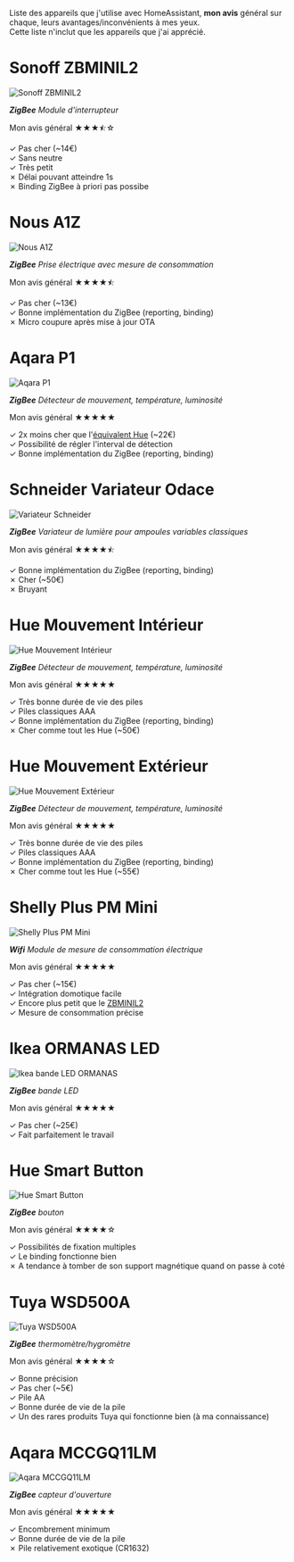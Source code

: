 Liste des appareils que j'utilise avec HomeAssistant, **mon avis** général sur chaque, leurs avantages/inconvénients à mes yeux.  
Cette liste n'inclut que les appareils que j'ai apprécié.


# Sonoff ZBMINIL2
![Sonoff ZBMINIL2](https://www.zigbee2mqtt.io/images/devices/ZBMINIL2.png)

_**ZigBee** Module d'interrupteur_

Mon avis général ★★★⯪☆

✓ Pas cher (~14€)  
✓ Sans neutre  
✓ Très petit  
✗ Délai pouvant atteindre 1s  
✗ Binding ZigBee à priori pas possibe  


# Nous A1Z
![Nous A1Z](https://www.zigbee2mqtt.io/images/devices/A1Z.png)

_**ZigBee** Prise électrique avec mesure de consommation_

Mon avis général ★★★★⯪

✓ Pas cher (~13€)  
✓ Bonne implémentation du ZigBee (reporting, binding)  
✗ Micro coupure après mise à jour OTA


# Aqara P1
![Aqara P1](https://www.zigbee2mqtt.io/images/devices/RTCGQ14LM.png)

_**ZigBee** Détecteur de mouvement, température, luminosité_

Mon avis général ★★★★★

✓ 2x moins cher que l'[équivalent Hue](#hue-mouvement-int%C3%A9rieur) (~22€)  
✓ Possibilité de régler l'interval de détection  
✓ Bonne implémentation du ZigBee (reporting, binding)  


# Schneider Variateur Odace
![Variateur Schneider](https://www.zigbee2mqtt.io/images/devices/NH3516A.png)

_**ZigBee** Variateur de lumière pour ampoules variables classiques_

Mon avis général ★★★★⯪

✓ Bonne implémentation du ZigBee (reporting, binding)  
✗ Cher (~50€)  
✗ Bruyant


# Hue Mouvement Intérieur
![Hue Mouvement Intérieur](https://www.zigbee2mqtt.io/images/devices/9290012607.png)

_**ZigBee** Détecteur de mouvement, température, luminosité_

Mon avis général ★★★★★

✓ Très bonne durée de vie des piles  
✓ Piles classiques AAA  
✓ Bonne implémentation du ZigBee (reporting, binding)  
✗ Cher comme tout les Hue (~50€)  


# Hue Mouvement Extérieur
![Hue Mouvement Extérieur](https://www.zigbee2mqtt.io/images/devices/9290019758.png)

_**ZigBee** Détecteur de mouvement, température, luminosité_

Mon avis général ★★★★★

✓ Très bonne durée de vie des piles  
✓ Piles classiques AAA  
✓ Bonne implémentation du ZigBee (reporting, binding)  
✗ Cher comme tout les Hue (~55€)  


# Shelly Plus PM Mini
![Shelly Plus PM Mini](https://github.com/user-attachments/assets/c40e5a63-8a1e-4e9a-aaa2-c90c9059c8ff)

_**Wifi** Module de mesure de consommation électrique_

Mon avis général ★★★★★

✓ Pas cher (~15€)  
✓ Intégration domotique facile  
✓ Encore plus petit que le [ZBMINIL2](#sonoff-zbminil2)  
✓ Mesure de consommation précise


# Ikea ORMANAS LED
![Ikea bande LED ORMANAS](https://github.com/user-attachments/assets/b4df4942-a436-4dcb-8d34-66bf4f58dac3)

_**ZigBee** bande LED_

Mon avis général ★★★★★

✓ Pas cher (~25€)  
✓ Fait parfaitement le travail  


# Hue Smart Button
![Hue Smart Button](https://github.com/user-attachments/assets/0525e46f-740a-43e7-bfd2-d109e5c23b87)

_**ZigBee** bouton_

Mon avis général ★★★★☆

✓ Possibilités de fixation multiples  
✓ Le binding fonctionne bien  
✗ A tendance à tomber de son support magnétique quand on passe à coté  


# Tuya WSD500A
![Tuya WSD500A](https://github.com/user-attachments/assets/73da23e7-5b91-4914-93f5-f49fbba61e59)

_**ZigBee** thermomètre/hygromètre_

Mon avis général ★★★★☆

✓ Bonne précision  
✓ Pas cher (~5€)  
✓ Pile AA  
✓ Bonne durée de vie de la pile  
✓ Un des rares produits Tuya qui fonctionne bien (à ma connaissance)


# Aqara MCCGQ11LM
![Aqara MCCGQ11LM](https://github.com/user-attachments/assets/a6b8fa7e-ea0f-46eb-933d-3439f9831269)

_**ZigBee** capteur d'ouverture_

Mon avis général ★★★★★

✓ Encombrement minimum  
✓ Bonne durée de vie de la pile  
✗ Pile relativement exotique (CR1632)  
